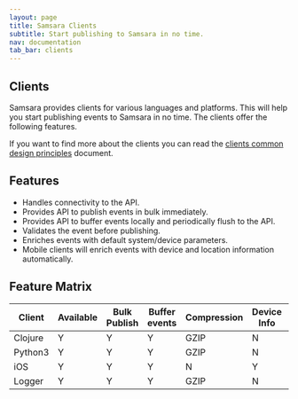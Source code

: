 ```yaml
---
layout: page
title: Samsara Clients
subtitle: Start publishing to Samsara in no time.
nav: documentation
tab_bar: clients
---
```


## Clients
Samsara provides clients for various languages and platforms. This will help you start publishing events to Samsara in no time. The clients offer the following features.

If you want to find more about the clients you can read the [clients common design principles](/docs/design/clients-design.md) document.

## Features
* Handles connectivity to the API.
* Provides API to publish events in bulk immediately.
* Provides API to buffer events locally and periodically flush to the API.
* Validates the event before publishing.
* Enriches events with default system/device parameters.
* Mobile clients will enrich events with device and location information automatically.


## Feature Matrix

| Client     | Available   | Bulk Publish | Buffer events | Compression | Device Info | Location |
|------------|-------------|--------------|---------------|-------------|-------------|----------|
| Clojure    | Y           | Y            | Y             | GZIP        | N           | N        |
| Python3    | Y           | Y            | Y             | GZIP        | N           | N        |
| iOS        | Y           | Y            | Y             | N           | Y           | Y        |
| Logger     | Y           | Y            | Y             | GZIP        | N           | N        |
